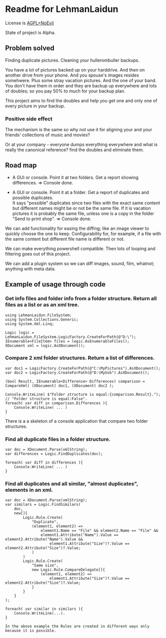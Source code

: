 # Readme for LehmanLaidun

License is [AGPL+NoEvil](https://raw.githubusercontent.com/LosManos/LehmanLaidun/master/LICENSE)

State of project is Alpha.

## Problem solved

Finding duplicate pictures.
Cleaning your hullerombuller backups.

You have a lot of pictures backed up on your harddrive. And then on another drive from your phone. And you spouse's images resides somehwere. Plus some stray vacation pictures. And the one of your band.  
You don't have them in order and they are backup up everywhere and lots of doubles; so you pay 50% to much for your backup plan.

This project aims to find the doubles and help you get one and only one of every picture in your backup.

### Positive side effect

The mechanism is the same so why not use it for aligning your and your friends' collections of music and movies?

Or at your company - everyone dumps everything everywhere and what is really the canonical reference? find the doubles and eliminate them.

## Road map

* A GUI or console. Point it at two folders. Get a report showing differences.
=> Console done.

* A GUI or console. Point it at a folder. Get a report of duplicates and possible duplicates.  
It says "possible" duplicates since two files with the exact same content but different names might be or not be the same file. If it is vacation pictures it is probably the same file, unless one is a copy in the folder "Send to print shop".
=> Console done.

We can add functionality for easing the diffing; like an image viewer to quickly choose the one to keep.
Configurability for, for example, if a file with the same content but different file name is different or not.

We can make everything powershell compatible. Then lots of looping and filtering goes out of this project.

We can add a plugin system so we can diff images, sound, film, whatnot; anything with meta data.

## Example of usage through code

### Get info files and folder info from a folder structure. Return all files as a list or as an xml tree.

    using LehmanLaidun.FileSystem;
    using System.Collections.Generic;
    using System.Xml.Linq;
    
    Logic logic = LehmanLaidun.FileSystem.LogicFactory.CreateForPath(@"D:\");
    IEnumerable<FileItem> files = logic.AsEnumerableFiles();
    XDocument xml = logic.AsXDocument();

### Compare 2 xml folder structures. Return a list of differences.

    var doc1 = LogicFactory.CreateForPath(@"C:\MyPictures").AsXDocument();
    var doc2 = LogicFactory.CreateForPath(@"D:\MyUsb").AsXDocument();
    
    (bool Result, IEnumerable<Difference> Differences) comparison = CompareXml( (XDocument) doc1, (XDocument) doc2 );

    Console.WriteLine( $"Folder structure is equal:{comparison.Result}."); // "Folder structure is equal:False".
    foreach( var diff in comparison.Differences ){
        Console.WriteLine( ... )
    }

There is a a skeleton of a console application that compare two folder structures.

### Find all duplicate files in a folder structure.

    var doc = XDocument.Parse(xmlString);
	var differences = Logic.FindDuplicates(doc);

	foreach( var diff in differences ){
		Console.WriteLine( ... )
	}

### Find all duplicates and all similar, "almost duplicates", elements in an xml.

	var doc = XDocument.Parse(xmlString);
	var similars = Logic.FindSimilars(
		doc, 
		new[]{
			Logic.Rule.Create(
				"Duplicate",
				(element1, element2) =>
					element1.Name == "File" && element2.Name == "File" &&
					element1.Attribute("Name").Value == element2.Attribute("Name").Value &&
						element1.Attribute("Size")?.Value == element2.Attribute("Size")?.Value;
				)
			)
			Logic.Rule.Create( 
				"Same size", 
				new Logic.Rule.CompareDelegate[]{
					(element1, element2) =>
						element1.Attribute("Size")?.Value == element2.Attribute("Size")?.Value;
				}
			}
		}
	);

	foreach( var similar in similars ){
		Console.WriteLine(...).
	}

	In the above example the Rules are created in different ways only because it is possible.
